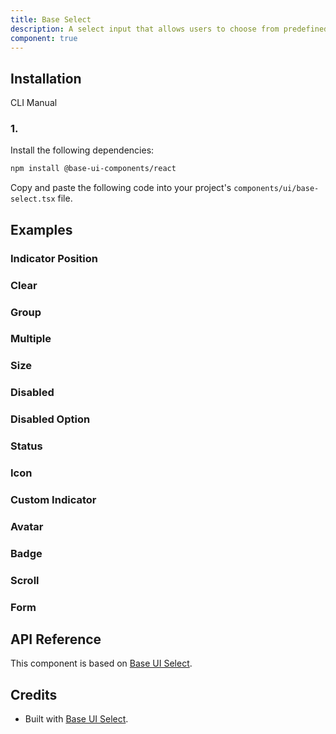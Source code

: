 ```yaml
---
title: Base Select
description: A select input that allows users to choose from predefined options. Built on top of Base UI Select component with shadcn styling.
component: true
---
```


## Installation

  CLI
  Manual

### 1. 
Install the following dependencies:

```bash
npm install @base-ui-components/react
```

Copy and paste the following code into your project's `components/ui/base-select.tsx` file.

## Examples

### Indicator Position

### Clear

### Group

### Multiple

### Size

### Disabled

### Disabled Option

### Status

### Icon

### Custom Indicator

### Avatar

### Badge

### Scroll

### Form

## API Reference

This component is based on [Base UI Select](https://base-ui.com/react/components/select).

## Credits

- Built with [Base UI Select](https://base-ui.com/react/components/select).